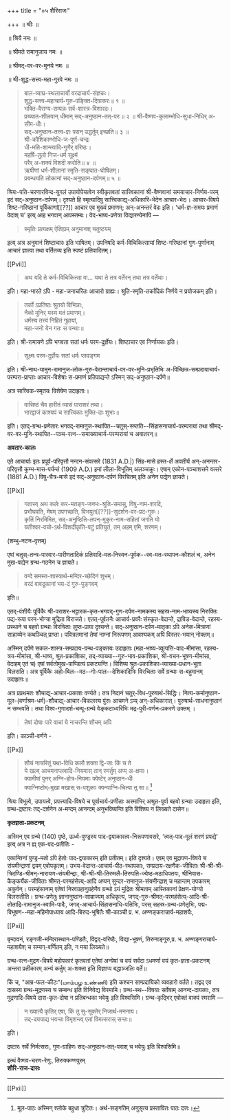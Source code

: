 +++
title = "०५ शैरिराजः"

+++
॥ श्रीः ॥ 

॥ श्रियै नमः ॥ 

॥ श्रीमते रामानुजाय नमः ॥ 

॥ श्रीमद्-वर-वर-मुनये नमः ॥ 

॥ श्री-शुद्ध-सत्त्व-महा-गुरवे नमः ॥

> बाल-व्याघ्र-स्थलाचार्यो वरदाचार्य-संज्ञकः।  
शुद्ध-सत्त्व-महाचार्य-गुरु-पङ्क्ति-दिवाकरः॥ १ ॥  
भक्ति-वैराग्य-सम्पन्नः सर्व-शास्त्र-विशारदः।  
प्रख्यात-शीलवान् धीमान् सद्-अनुष्ठान-तत्-परः॥ २ ॥ 
श्री-वैष्णव-कुलाम्भोधि-सुधा-निधिर् अ-सीम-धीः।  
सद्-अनुष्ठान-तत्त्व-ज्ञः परान् उद्धर्तुम् इच्छति॥ ३ ॥  
श्री-कौशिकाम्भोधि-ज-पूर्ण-चन्द्रः  
धी-मति-शान्त्यादि-गुणैर् वरिष्ठः।  
महर्षि-तुलो निज-धर्म सूक्ष्मं  
परैर् अ-शक्यं विशदी करोति॥ ४ ॥  
ऋषीणां धर्म-शीलानां स्मृति-सङ्घात-घोषितम्।  
प्रबन्धयति लोकानां  सद्-अनुष्ठान-दर्पणम्॥ ५ ॥

श्रियः-पति-चरणारविन्द-युगलं उपायोपेयत्वेन स्वीकृतवतां सात्त्विकानां श्री-वैष्णवानां समयाचार-निर्णय-परम् इदं सद्-अनुष्ठान-दर्पणम्। दृश्यते हि स्मृत्यादिषु सात्त्विकाद्य्-अधिकारि-भेदेन आचार-भेदः। आचार-विषये शिष्ट-गरिष्ठानां पूर्विकाणां[[??]] आचार एव मुख्यं प्रमाणम्; अन्-अनन्तरं वेदः इति। 'धर्म-ज्ञ-समयः प्रमाणं वेदाश् च' इत्य् आह भगवान् आपस्तम्बः। वेद-भाष्य-प्रणेत्रा विद्यारण्येनापि — 

> स्मृतिः प्रत्यक्षम् ऐतिह्यम् अनुमानश् चतुष्टयम्

इत्य् अत्र अनुमानं शिष्टाचारः इति भाषितम्। उपनिषदि कर्म-विचिकित्सायां शिष्ट-गरिष्ठानां गुण-पूर्णानाम् आचारं ज्ञात्वा तथा वर्तितव्य इति स्पष्टं प्रतिपादितम्।

[[Pvii]]

> अथ यदि ते कर्म-विचिकित्सा वा... यथा ते तत्र वर्तेरन् तथा तत्र वर्तेथाः।

इति। महा-भारते ऽपि - महा-जनाचरितः आचारो ग्राह्यः। श्रुति-स्मृति-तर्कादिकं निर्णये न प्रयोजकम् इति। 

> तर्को ऽप्रतिष्ठः श्रुतयो विभिन्नाः,  
नैको मुनिर् यस्य मतं प्रमाणम्।  
धर्मस्य तत्त्वं निहितं गुहायां,  
महा-जनो येन गतः स पन्थाः॥

इति। श्री-रामायणे ऽपि भगवता सतां धर्मः परम-दुर्ज्ञेयः। शिष्टाचार एव निर्णायकः इति।

> सूक्ष्मः परम-दुर्ज्ञेयः सतां धर्मः प्लवङ्गम

इति। श्री-नाथ-यामुन-रामानुज-लोक-गुरु-वेदान्ताचार्य-वर-वर-मुनि-प्रभृतिभिः अ-विच्छिन्न-सम्प्रदायाचार्य-परम्परा-प्राप्ताः आचार-विशेषाः स-प्रमाणं प्रतिपाद्यन्ते ऽस्मिन् सद्-अनुष्ठान-दर्पणे॥

अत्र सात्त्विक-स्मृतयः विशेषेण उदाहृताः।

> वासिष्ठं चैव हारीतं व्यासं पाराशरं तथा।  
भारद्वाजं काश्यपं च सात्त्विकाः मुक्ति-दाः शुभाः॥

इति। एतद्-ग्रन्थ-प्रणेतारः भगवद्-रामानुज-स्थापित--चतुस्-सप्तति--सिंहासनाचार्य-परम्परायां तथा श्रीमद्-वर-वर-मुनि-स्थापित--पञ्च-रत्न--समाख्याचार्य-परम्परायां च अवातरन्॥

**अवतार-कालः**

एते आचार्याः इतः प्रपूर्व-परिवृत्तौ नन्दन-संवत्सरे (1831 A.D.|) सिंह-मासे हस्त-र्क्षे अवतीर्य अन्-अनन्तर-परिवृत्तौ कुम्भ-मास-पर्यन्तं (1909 A.D.) इमां लीला-विभूतिम् अलञ्चक्रुः। एषाम् एकोन-पञ्चाशत्तमे वत्सरे (1881 A.D.) विषु-चैत्र-मासे इदं सद्-अनुष्ठान-दर्पणं विरचितम् इति अनेन पद्येन ज्ञायते।

[[Pix]]

> गतास्व् अथ कलेः कर-मतङ्ग-जनभः-श्रुति-समासु, विषु-नाम-शरदि,  
प्रभौघवति, मेषम् उपगच्छति, विभयुत[[??]]-सुदर्शन-वर-प्रद-गुरुः।  
कृतिं निरमिमित, सद्-अनुष्ठिति-लपन्-मुकुर-नाम-सहितां जगति यो  
यतीश्वर-वचो-ऽर्थ-विशदीकृति-पटुं प्रतियुतं, तम् अहम् एमि, शरणम्। 

(शम्भु-नटन-वृत्तम्)

एषां चतुस्-तन्त्र-पारवार-पारीणतादिकं प्रतिवादि-मत-निस्वन-पूर्वक--स्व-मत-स्थापन-कौशलं च, अनेन मुख-पद्येन ग्रन्थ-गठनेन च ज्ञायते।

> वन्दे समस्त-शास्त्रार्थ-मन्दिर-च्छेदिनं शुभम्।  
वरदं वावदूकानां भय-दं गुरु-पुङ्गवम्

इति॥

एतद्-वंशीयैः पूर्विकैः श्री-पराशर-भट्टारक-कृत-भगवद्-गुण-दर्पण-नामकस्य सहस्र-नाम-भाष्यस्य निरुक्तिः पद्य-रूपा परम-भोग्या मुद्रिता विराजते। एतत्-पूर्वतनैः आचार्य-प्रवरैः संस्कृत-वेदान्ते, द्राविड-वेदान्ते, रहस्य-प्रस्थाने च बहवो ग्रन्थाः विरचिताः लुप्त-प्राया दृश्यन्ते। सद्-अनुष्ठान-दर्पण-मातृका ऽपि अनेक-मित्राणां साहाय्येन कथञ्चित् प्राप्ता। पवित्रतमानां तेषां नाम्नां निरूपणम् आवश्यकम् अपि विस्तर-भयान् नोक्तम्॥

अस्मिन् दर्पणे सकल-शास्त्र-सम्प्रदाय-ग्रन्थ-पङ्क्तयः उदाहृताः (महा-भाष्य-व्युत्पत्ति-वाद-मीमांसा, रहस्य-त्रय-मीमांसा, श्री-भाष्य, श्रुत-प्रकाशिका, तद्-व्याख्या--गुरु-भाव-प्रकाशिका, श्री-वचन-भूषण-मीमांसा, वेदाहम् एतं च) एषां सर्वतोमुख-पाण्डित्यं प्रकटयन्ति। विशिष्य श्रुत-प्रकाशिका-व्याख्या-प्रधान-भूता विलसति। अत्र पूर्विकैः अहो-बिल--मठ--गो-पाल--देशिकादिभिः विरचिताः सर्वे ग्रन्थाः स-बहुमानम् उदाहृताः॥

अत्र प्रप्रथमतः शौचाद्य्-आचार-प्रकाशः वर्ण्यते। तत्र निदानं चतुर्-विध-पुरुषार्थ-सिद्धिः। नित्य-कर्मानुष्ठान-मूल-(वर्णाश्रम-धर्म)-शौचाद्य्-आचार-विकलस्य पुंसः आचमने ऽप्य् अन्-अधिकारात्। पुरुषार्थ-साधनानुष्ठानं न सम्भवति। तथा विश्व-गुणादर्श-चम्पू-ग्रन्थे वेङ्कटाध्वरिभिः मद्र-पुरी-वर्णन-प्रकरणे उक्तम् ।

> तेषां दोषाः पारे वाचां ये नाचरन्ति शौचम् अपि

इति। काञ्ची-वर्णने -

[[Px]]

> शौचं नाचरितुं यथा-विधि कलौ शक्ता द्वि-जाः किं च ते  
ये खल्व् आचमनाप्लवादि-नियमास् तान् स्मर्तुम् अप्य् अ-क्षमाः।  
क्वामीषां पुनर् अग्नि-होत्र-नियमाः क्वेष्टेर् अनुष्ठान-धीः  
क्वाग्निष्टोम्-मुखा मखास् स-पशुकाः क्वन्याग्नि-चित्या तु सा॥ [^१_xi]

श्रियः विभुत्वे, उपायत्वे, प्रपत्त्यादि-विषये च पूर्वाचार्य-प्रणीताः अस्माभिर् अश्रुत-पूर्वा बहवो ग्रन्थाः उदाहृता इति, ग्रन्थ-द्रष्टारः तद्-दर्शनेन अ-मन्दम् आनन्दम् अनुभविष्यन्ति इति विशिष्य न लिख्यते दासेन॥

**कृतज्ञता-प्रकटनम्**

अस्मिन् एव ग्रन्थे (140) पृष्ठे, ऊर्ध्व-पुण्ड्रस्य पाद-द्वयाकारत्व-निरूपणावसरे, 'त्वत्-पाद-मूलं शरणं प्रपद्ये' इत्य् अत्र न ह्य् एक-पद-प्रतीतिः - 

एकान्तिनां पुण्ड्र-मतो ऽपि हेतोः पाद-द्वयाकारम् इति प्रतीतम्। इति दृश्यते। एवम् एव मुद्रापण-विषये च संयमीन्द्राणां द्वयम् एवोपकृतम्। उभय-वेदान्त-आचार्य-पीठ-स्थापकाः, सम्प्रदाय-रक्षणैक-जीविताः श्री-श्री-श्री-त्रिदण्डि-श्रीमन्-नारायण-संयमीन्द्राः, श्री-श्री-श्री-तिरुमलै-तिरुपति-ज्येष्ठ-मठाधिपतयः, श्रीनिवास-कैङ्कर्यैक-जीविताः श्रीमत्-परमहंसेत्य्-आदि अप्पन् सुन्दर-रामानुज-संयमीन्द्राश् च महान्तम् उपकारम् अकुर्वन्। परमहंसानाम् एतेषां निरवग्रहानुग्रहेणैव ग्रन्थो ऽयं मुद्रितः श्रीमताम् आस्तिकानां प्रेक्षण-योग्यो विलसतीति। ग्रन्थ-प्रणेतुः ज्ञानानुष्ठान-साम्राज्यम् अधिकृत्य, जगद्-गुरु-श्रीमत्-परमहंसेत्य्-आदि-श्री-तोताद्रि-रामानुज-स्वामि-पादैः, जगद्-आचार्य-सिंहासनाधि-पतिभिः, परस् सहस्र-ग्रन्थ-प्रणेतृभिः, पद्म-विभूषण--महा-महिमोपाध्याय आदि-बिरुद-भूषितैः श्री-काञ्ची प्र. भ. अण्णङ्कराचार्य-महाशयैः,

[^१_xi]: मूल-पाठः अस्मिन् श्लोके बहुधा त्रुटितः। अर्थ-सङ्गतिम् अनुसृत्य प्रस्तावितः पाठः दत्तः। 

[[Pxi]]

बृन्दावनं, रङ्गजी-मन्दिरास्थान-पण्डितैः, विद्वद्-वरिष्ठैः, विद्या-भूषणं, तिरुनाङ्गूरु,प्र. भ. अण्णङ्गराचार्य-महाशयैश् च सम्यग्-वर्णितम् इति, न मया लिख्यते॥

ग्रन्थ-रत्न-मुद्रण-विषये महोपकारं कृतवतां एतेषां अन्येषां च वयं सर्वदा ऽधमर्णा वयं कृत-ज्ञता-प्रकटनम् अन्तरा प्रतीकारम् अन्यं कर्तुम् अ-शक्ता इति विज्ञाप्य बद्धाञ्जलिः वर्ते॥

किं च, "आम्र-फल-कीटः"(மாம்பழ உண்ணி) इति कश्चन साम्प्रदायिको व्यवहारो वर्तते। तद्वद् एव दासस्य ग्रन्थ-मुद्रणस्य च सम्बन्ध इति विनिवेद्य विरमामि। ग्रन्थ-स्थ--विषयाः सर्वेषाम् आनन्द-दायकाः, तत्र मुद्रणादि-विषये दास-कृत-दोषा न प्रतिबन्धका भवेयुः इति विश्वसिमि। ग्रन्थ-कृद्भिर् एवोक्तं वाक्यं स्मरामि —

> न ख्यात्यै कृतिर् एषा, किं तु सु-सूक्तेर् निजार्थ-मननाय।  
> तद्-दययाद्य भवन्तः विमृशन्त्व् एतां विमत्सरास् सन्तः॥

इति। 

द्रष्टारः सर्वे निर्मत्सराः, गुण-ग्राहिणः सद्-अनुष्ठान-तत्-पराश् च भवेयुः इति विश्वसिमि॥

इत्थं वैष्णव-चरण-रेणुः, 
तिरुक्कण्णपुरम्  
**शौरि-राज-दासः**

---

[[Pxii]]

